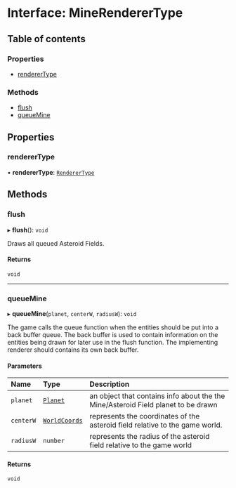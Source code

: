 # Interface: MineRendererType

## Table of contents

### Properties

- [rendererType](MineRendererType.md#renderertype)

### Methods

- [flush](MineRendererType.md#flush)
- [queueMine](MineRendererType.md#queuemine)

## Properties

### rendererType

• **rendererType**: [`RendererType`](../README.md#renderertype)

## Methods

### flush

▸ **flush**(): `void`

Draws all queued Asteroid Fields.

#### Returns

`void`

---

### queueMine

▸ **queueMine**(`planet`, `centerW`, `radiusW`): `void`

The game calls the queue function when the entities should be put into a back buffer queue.
The back buffer is used to contain information on the entities being drawn for later use in the flush function.
The implementing renderer should contains its own back buffer.

#### Parameters

| Name      | Type                                      | Description                                                                       |
| :-------- | :---------------------------------------- | :-------------------------------------------------------------------------------- |
| `planet`  | [`Planet`](../README.md#planet)           | an object that contains info about the the Mine/Asteroid Field planet to be drawn |
| `centerW` | [`WorldCoords`](../README.md#worldcoords) | represents the coordinates of the asteroid field relative to the game world.      |
| `radiusW` | `number`                                  | represents the radius of the asteroid field relative to the game world            |

#### Returns

`void`
